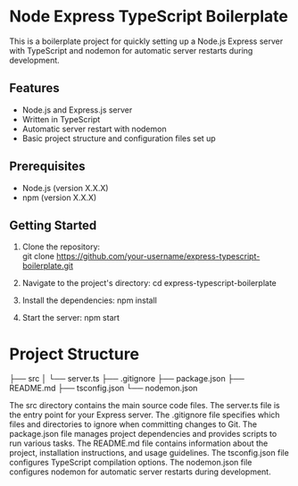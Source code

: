 # Node Express TypeScript Boilerplate

This is a boilerplate project for quickly setting up a Node.js Express server with TypeScript and nodemon for automatic server restarts during development.

## Features

- Node.js and Express.js server
- Written in TypeScript
- Automatic server restart with nodemon
- Basic project structure and configuration files set up

## Prerequisites

- Node.js (version X.X.X)
- npm (version X.X.X)

## Getting Started

1. Clone the repository:  
   git clone https://github.com/your-username/express-typescript-boilerplate.git
   
2. Navigate to the project's directory:
   cd express-typescript-boilerplate
   
3. Install the dependencies:
   npm install
   
4. Start the server:
   npm start
   
# Project Structure

├── src
│   └── server.ts
├── .gitignore
├── package.json
├── README.md
├── tsconfig.json
└── nodemon.json

The src directory contains the main source code files.
The server.ts file is the entry point for your Express server.
The .gitignore file specifies which files and directories to ignore when committing changes to Git.
The package.json file manages project dependencies and provides scripts to run various tasks.
The README.md file contains information about the project, installation instructions, and usage guidelines.
The tsconfig.json file configures TypeScript compilation options.
The nodemon.json file configures nodemon for automatic server restarts during development.

